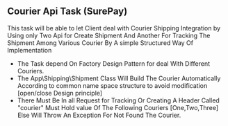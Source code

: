 ## Courier Api Task (SurePay)

This task will be able to let Client deal with Courier Shipping Integration by Using only Two Api for Create Shipment And Another For Tracking The Shipment Among Various Courier By A simple Structured Way Of Implementation 
- The Task depend On Factory Design Pattern for deal With Different Couriers.
- The App\Shipping\Shipment Class Will Build The Courier Automatically According to common name space structure to avoid modification [open/close Design principle]
- There Must Be In all Request for Tracking Or Creating A Header Called "courier" Must Hold value Of The Following Couriers [One,Two,Three] Else Will Throw An Exception For Not Found The Courier.
